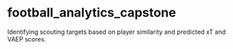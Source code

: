 # football_analytics_capstone
Identifying scouting targets based on player similarity and predicted xT and VAEP scores.
